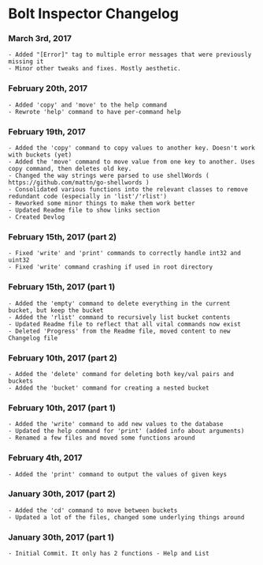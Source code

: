 # Bolt Inspector Changelog

### March 3rd, 2017
```
- Added "[Error]" tag to multiple error messages that were previously missing it
- Minor other tweaks and fixes. Mostly aesthetic.
```

### February 20th, 2017
```
- Added 'copy' and 'move' to the help command
- Rewrote 'help' command to have per-command help
```

### February 19th, 2017
```
- Added the 'copy' command to copy values to another key. Doesn't work with buckets (yet)
- Added the 'move' command to move value from one key to another. Uses copy command, then deletes old key.
- Changed the way strings were parsed to use shellWords ( https://github.com/mattn/go-shellwords )
- Consolidated various functions into the relevant classes to remove redundant code (especially in 'list'/'rlist')
- Reworked some minor things to make them work better 
- Updated Readme file to show links section
- Created Devlog
```

### February 15th, 2017 (part 2)
```
- Fixed 'write' and 'print' commands to correctly handle int32 and uint32
- Fixed 'write' command crashing if used in root directory
```

### February 15th, 2017 (part 1)
```
- Added the 'empty' command to delete everything in the current bucket, but keep the bucket
- Added the 'rlist' command to recursively list bucket contents
- Updated Readme file to reflect that all vital commands now exist
- Deleted 'Progress' from the Readme file, moved content to new Changelog file
```

### February 10th, 2017 (part 2)
```
- Added the 'delete' command for deleting both key/val pairs and buckets
- Added the 'bucket' command for creating a nested bucket
```

### February 10th, 2017 (part 1)
```
- Added the 'write' command to add new values to the database
- Updated the help command for 'print' (added info about arguments)
- Renamed a few files and moved some functions around
```

### February 4th, 2017
```
- Added the 'print' command to output the values of given keys
```

### January 30th, 2017 (part 2)
```
- Added the 'cd' command to move between buckets
- Updated a lot of the files, changed some underlying things around
```

### January 30th, 2017 (part 1)
```
- Initial Commit. It only has 2 functions - Help and List
```
